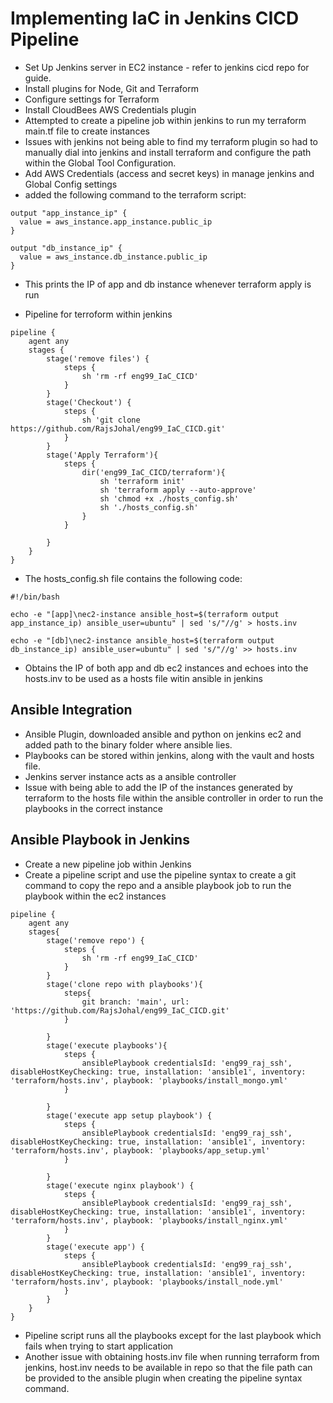 # Implementing IaC in Jenkins CICD Pipeline
- Set Up Jenkins server in EC2 instance - refer to jenkins cicd repo for guide. 
- Install plugins for Node, Git and Terraform
- Configure settings for Terraform
- Install CloudBees AWS Credentials plugin
- Attempted to create a pipeline job within jenkins to run my terraform main.tf file to create instances
- Issues with jenkins not being able to find my terraform plugin so had to manually dial into jenkins and install terraform and configure the path within the Global Tool Configuration. 
- Add AWS Credentials (access and secret keys) in manage jenkins and Global Config settings
- added the following command to the terraform script:
```
output "app_instance_ip" {
  value = aws_instance.app_instance.public_ip
}

output "db_instance_ip" {
  value = aws_instance.db_instance.public_ip
}
```
- This prints the IP of app and db instance whenever terraform apply is run 

- Pipeline for terroform within jenkins
```
pipeline {
    agent any
    stages {
        stage('remove files') {
            steps {
                sh 'rm -rf eng99_IaC_CICD'
            }
        }
        stage('Checkout') {
            steps {
                sh 'git clone https://github.com/RajsJohal/eng99_IaC_CICD.git'
            }
        }
        stage('Apply Terraform'){
            steps {
                dir('eng99_IaC_CICD/terraform'){
                    sh 'terraform init'
                    sh 'terraform apply --auto-approve'
                    sh 'chmod +x ./hosts_config.sh'
                    sh './hosts_config.sh'
                }
            }
           
        }
    }
}
```
* The hosts_config.sh file contains the following code:
```
#!/bin/bash

echo -e "[app]\nec2-instance ansible_host=$(terraform output app_instance_ip) ansible_user=ubuntu" | sed 's/"//g' > hosts.inv

echo -e "[db]\nec2-instance ansible_host=$(terraform output db_instance_ip) ansible_user=ubuntu" | sed 's/"//g' >> hosts.inv
```
- Obtains the IP of both app and db ec2 instances and echoes into the hosts.inv to be used as a hosts file witin ansible in jenkins

## Ansible Integration
- Ansible Plugin, downloaded ansible and python on jenkins ec2 and added path to the binary folder where ansible lies. 
- Playbooks can be stored within jenkins, along with the vault and hosts file. 
- Jenkins server instance acts as a ansible controller
- Issue with being able to add the IP of the instances generated by terraform to the hosts file within the ansible controller in order to run the playbooks in the correct instance

## Ansible Playbook in Jenkins
- Create a new pipeline job within Jenkins 
- Create a pipeline script and use the pipeline syntax to create a git command to copy the repo and a ansible playbook job to run the playbook within the ec2 instances
```
pipeline {
    agent any
    stages{
        stage('remove repo') {
            steps {
                sh 'rm -rf eng99_IaC_CICD'
            }
        }
        stage('clone repo with playbooks'){
            steps{
                git branch: 'main', url: 'https://github.com/RajsJohal/eng99_IaC_CICD.git'
            }
            
        }
        stage('execute playbooks'){
            steps {
                ansiblePlaybook credentialsId: 'eng99_raj_ssh', disableHostKeyChecking: true, installation: 'ansible1', inventory: 'terraform/hosts.inv', playbook: 'playbooks/install_mongo.yml'
            }
            
        }
        stage('execute app setup playbook') {
            steps {
                ansiblePlaybook credentialsId: 'eng99_raj_ssh', disableHostKeyChecking: true, installation: 'ansible1', inventory: 'terraform/hosts.inv', playbook: 'playbooks/app_setup.yml'
            }
            
        }
        stage('execute nginx playbook') {
            steps {
                ansiblePlaybook credentialsId: 'eng99_raj_ssh', disableHostKeyChecking: true, installation: 'ansible1', inventory: 'terraform/hosts.inv', playbook: 'playbooks/install_nginx.yml'
            }
        }
        stage('execute app') {
            steps {
                ansiblePlaybook credentialsId: 'eng99_raj_ssh', disableHostKeyChecking: true, installation: 'ansible1', inventory: 'terraform/hosts.inv', playbook: 'playbooks/install_node.yml'
            }
        }
    }
}
```

- Pipeline script runs all the playbooks except for the last playbook which fails when trying to start application
- Another issue with obtaining hosts.inv file when running terraform from jenkins, host.inv needs to be available in repo so that the file path can be provided to the ansible plugin when creating the pipeline syntax command. 